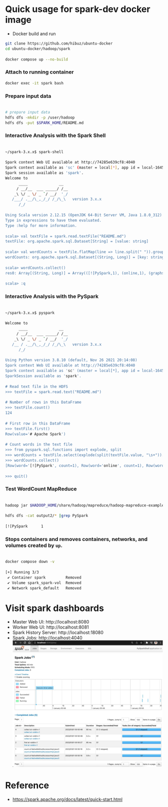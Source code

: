 # Quick usage for spark-dev docker image
- Docker build and run
``` bash
git clone https://github.com/hibuz/ubuntu-docker
cd ubuntu-docker/hadoop/spark

docker compose up --no-build
```

### Attach to running container
``` bash
docker exec -it spark bash
```

### Prepare input data
``` bash

# prepare input data
hdfs dfs -mkdir -p /user/hadoop
hdfs dfs -put $SPARK_HOME/README.md
```

### Interactive Analysis with the Spark Shell
``` bash

~/spark-3.x.x$ spark-shell

Spark context Web UI available at http://74285e639cf8:4040
Spark context available as 'sc' (master = local[*], app id = local-1645883822828).
Spark session available as 'spark'.
Welcome to
      ____              __
     / __/__  ___ _____/ /__
    _\ \/ _ \/ _ `/ __/  '_/
   /___/ .__/\_,_/_/ /_/\_\   version 3.x.x
      /_/
         
Using Scala version 2.12.15 (OpenJDK 64-Bit Server VM, Java 1.8.0_312)
Type in expressions to have them evaluated.
Type :help for more information.

scala> val textFile = spark.read.textFile("README.md")
textFile: org.apache.spark.sql.Dataset[String] = [value: string]

scala> val wordCounts = textFile.flatMap(line => line.split(" ")).groupByKey(identity).count()
wordCounts: org.apache.spark.sql.Dataset[(String, Long)] = [key: string, count(1): bigint]

scala> wordCounts.collect()
res0: Array[(String, Long)] = Array(([![PySpark,1), (online,1), (graphs,1)...

scala> :q
```

### Interactive Analysis with the PySpark
``` bash

~/spark-3.x.x$ pyspark

Welcome to
      ____              __
     / __/__  ___ _____/ /__
    _\ \/ _ \/ _ `/ __/  '_/
   /__ / .__/\_,_/_/ /_/\_\   version 3.x.x
      /_/

Using Python version 3.8.10 (default, Nov 26 2021 20:14:08)
Spark context Web UI available at http://74285e639cf8:4040
Spark context available as 'sc' (master = local[*], app id = local-1645883920521).
SparkSession available as 'spark'.

# Read text file in the HDFS
>>> textFile = spark.read.text("README.md")

# Number of rows in this DataFrame
>>> textFile.count()
124

# First row in this DataFrame
>>> textFile.first()
Row(value='# Apache Spark')

# Count words in the text file
>>> from pyspark.sql.functions import explode, split
>>> wordCounts = textFile.select(explode(split(textFile.value, "\s+")).alias("word")).groupBy("word").count()
>>> wordCounts.collect()
[Row(word='[![PySpark', count=1), Row(word='online', count=1), Row(word='graphs', count=1)...

>>> quit()
```

### Test WordCount MapReduce
``` bash

hadoop jar $HADOOP_HOME/share/hadoop/mapreduce/hadoop-mapreduce-examples-*.jar wordcount ./README.md output2

hdfs dfs -cat output2/* |grep PySpark

[![PySpark      1
```

### Stops containers and removes containers, networks, and volumes created by `up`.
``` bash

docker compose down -v

[+] Running 3/3
 ✔ Container spark         Removed
 ✔ Volume spark_spark-vol  Removed
 ✔ Network spark_default   Removed
```

# Visit spark dashboards

- Master Web UI: http://localhost:8080
- Worker Web UI: http://localhost:8081
- Spark History Server: http://localhost:18080
- Spark Jobs: http://localhost:4040
![Spark Jobs](.assets/spark_jobs.jpg)

# Reference
- https://spark.apache.org/docs/latest/quick-start.html
